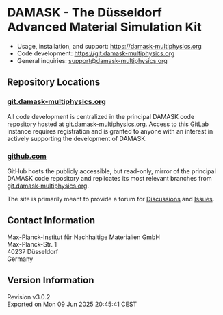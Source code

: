 # DAMASK - The Düsseldorf Advanced Material Simulation Kit

- Usage, installation, and support: https://damask-multiphysics.org
- Code development: https://git.damask-multiphysics.org
- General inquiries: support@damask-multiphysics.org


## Repository Locations

### [git.damask-multiphysics.org](https://git.damask-multiphysics.org)

All code development is centralized in the principal DAMASK code repository hosted at [git.damask-multiphysics.org](https://git.damask-multiphysics.org).
Access to this GitLab instance requires registration and is granted to anyone with an interest in actively supporting the development of DAMASK.

### [github.com](https://github.com/damask-multiphysics/DAMASK)

GitHub hosts the publicly accessible, but read-only, mirror of the principal DAMASK code repository and replicates its most relevant branches from [git.damask-multiphysics.org](https://git.damask-multiphysics.org).

The site is primarily meant to provide a forum for [Discussions](https://github.com/damask-multiphysics/DAMASK/discussions) and [Issues](https://github.com/damask-multiphysics/DAMASK/issues).


## Contact Information

Max-Planck-Institut für Nachhaltige Materialien GmbH  
Max-Planck-Str. 1  
40237 Düsseldorf  
Germany  

## Version Information

Revision v3.0.2  
Exported on Mon 09 Jun 2025 20:45:41 CEST  


